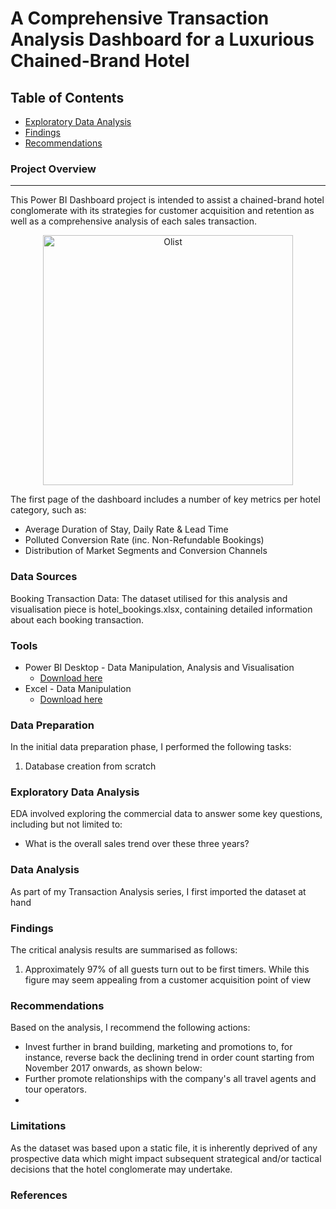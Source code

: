 # A Comprehensive Transaction Analysis Dashboard for a Luxurious Chained-Brand Hotel

## Table of Contents

- [Exploratory Data Analysis](#exploratory-data-analysis)
- [Findings](#findings)
- [Recommendations](#recommendations)


### Project Overview
---
This Power BI Dashboard project is intended to assist a chained-brand hotel conglomerate with its strategies for customer acquisition and retention as well as a comprehensive analysis of each sales transaction.

<p align="center">
  <img src="https://github.com/OzzyGoylusun/Power-BI-A-Luxurous-Hotel-Bookings-Dashboard/blob/main/Luxury%20Hotel%20Icon.jpeg"
 alt="Olist" width=400>
</p>

The first page of the dashboard includes a number of key metrics per hotel category, such as:

- Average Duration of Stay, Daily Rate & Lead Time
- Polluted Conversion Rate (inc. Non-Refundable Bookings)
- Distribution of Market Segments and Conversion Channels




### Data Sources

Booking Transaction Data: The dataset utilised for this analysis and visualisation piece is hotel_bookings.xlsx, containing detailed information about each booking transaction.

### Tools

- Power BI Desktop - Data Manipulation, Analysis and Visualisation
  - [Download here](https://www.microsoft.com/en-us/download/details.aspx?id=58494)
- Excel - Data Manipulation
  - [Download here](https://microsoft.com)

### Data Preparation

In the initial data preparation phase, I performed the following tasks:

1. Database creation from scratch

### Exploratory Data Analysis

EDA involved exploring the commercial data to answer some key questions, including but not limited to:

- What is the overall sales trend over these three years?


### Data Analysis

As part of my Transaction Analysis series, I first imported the dataset at hand



### Findings

The critical analysis results are summarised as follows:

1. Approximately 97% of all guests turn out to be first timers. While this figure may seem appealing from a customer acquisition point of view


### Recommendations

Based on the analysis, I recommend the following actions:

- Invest further in brand building, marketing and promotions to, for instance, reverse back the declining trend in order count starting from November 2017 onwards, as shown below:
- Further promote relationships with the company's all travel agents and tour operators.
- 

  
### Limitations

As the dataset was based upon a static file, it is inherently deprived of any prospective data which might impact subsequent strategical and/or tactical decisions that the hotel conglomerate may undertake.

### References
